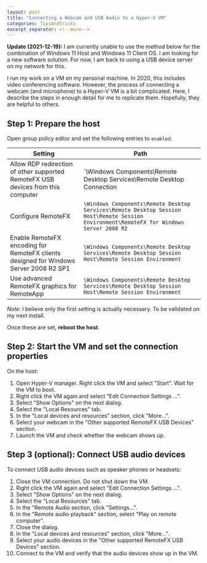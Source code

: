 ```yaml
---
layout: post
title: "Connecting a Webcam and USB Audio to a Hyper-V VM"
categories: TipsAndTricks
excerpt_separator: <!--more-->
---
```


**Update (2021-12-19):** I am currently unable to use the method below for the combination of Windows 11 Host and Windows 11 Client OS. I am looking for a new software solution. For now, I am back to using a USB device server on my network for this.

I run my work on a VM on my personal machine. In 2020, this includes video conferencing software. However, the process of connecting a webcam (and microphone) to a Hyper-V VM is a bit complicated. Here, I describe the steps in enough detail for me to replicate them. Hopefully, they are helpful to others.

## Step 1: Prepare the host

Open group policy editor and set the following entries to `enabled`:

| Setting | Path |
| - | - |
| Allow RDP redirection of other supported RemoteFX USB devices from this computer | `\Windows Components\Remote Desktop Services\Remote Desktop Connection |Client\RemoteFX USB Device Redirection`
| Configure RemoteFX | `\Windows Components\Remote Desktop Services\Remote Desktop Session Host\Remote Session Environment\RemoteFX for Windows Server 2008 R2`
| Enable RemoteFX encoding for RemoteFX clients designed for Windows Server 2008 R2 SP1 | `\Windows Components\Remote Desktop Services\Remote Desktop Session Host\Remote Session Environment` |
| Use advanced RemoteFX graphics for RemoteApp |  `\Windows Components\Remote Desktop Services\Remote Desktop Session Host\Remote Session Environment`

*Note*: I believe only the first setting is actually necessary. To be validated on my next install.

Once these are set, **reboot the host**.

## Step 2: Start the VM and set the connection properties

On the host:

1. Open Hyper-V manager. Right click the VM and select "Start". Wait for the VM to boot.
2. Right click the VM again and select "Edit Connection Settings ...".
3. Select "Show Options" on the next dialog.
4. Select the "Local Resources" tab.
5. In the "Local devices and resources" section, click "More...".
6. Select your webcam in the "Other supported RemoteFX USB Devices" section.
7. Launch the VM and check whether the webcam shows up.

## Step 3 (optional): Connect USB audio devices

To connect USB audio devices such as speaker phones or headsets:

1. Close the VM connection. Do not shut down the VM.
2. Right click the VM again and select "Edit Connection Settings ...".
3. Select "Show Options" on the next dialog.
4. Select the "Local Resources" tab.
5. In the "Remote Audio section, click "Settings...".
6. In the "Remote audio playback" section, select "Play on remote computer".
7. Close the dialog.
8. In the "Local devices and resources" section, click "More...".
9. Select your audio devices in the "Other supported RemoteFX USB Devices" section.
10. Connect to the VM and verify that the audio devices show up in the VM.
